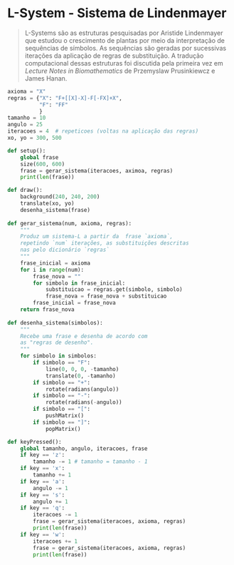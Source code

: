 # L-System - Sistema de Lindenmayer

> L-Systems são as estruturas pesquisadas por Aristide Lindenmayer que estudou o crescimento de plantas por meio da interpretação de sequências de símbolos.
> As sequências são geradas por sucessivas iterações da aplicação de regras de substituição. A tradução computacional dessas estruturas foi discutida pela primeira vez em *Lecture Notes in Biomathematics* de Przemyslaw Prusinkiewcz e James Hanan.


```python
axioma = "X"
regras = {"X": "F+[[X]-X]-F[-FX]+X",
          "F": "FF"
          }          
tamanho = 10
angulo = 25
iteracoes = 4  # repeticoes (voltas na aplicação das regras)
xo, yo = 300, 500

def setup():
    global frase
    size(600, 600)
    frase = gerar_sistema(iteracoes, aximoa, regras)
    print(len(frase))

def draw():
    background(240, 240, 200)
    translate(xo, yo)
    desenha_sistema(frase)
            
def gerar_sistema(num, axioma, regras):
    """
    Produz um sistema-L a partir da  frase `axioma`,
    repetindo `num` iterações, as substituições descritas
    nas pelo dicionário `regras`
    """
    frase_inicial = axioma
    for i in range(num):
        frase_nova = ""
        for simbolo in frase_inicial:
            substituicao = regras.get(simbolo, simbolo)  
            frase_nova = frase_nova + substituicao
        frase_inicial = frase_nova
    return frase_nova
            
def desenha_sistema(simbolos):
    """
    Recebe uma frase e desenha de acordo com
    as "regras de desenho".
    """
    for simbolo in simbolos:
        if simbolo == "F":
            line(0, 0, 0, -tamanho)
            translate(0, -tamanho)
        if simbolo == "+":
            rotate(radians(angulo))
        if simbolo == "-":
            rotate(radians(-angulo))
        if simbolo == "[":
            pushMatrix()
        if simbolo == "]":
            popMatrix()

def keyPressed():
    global tamanho, angulo, iteracoes, frase
    if key == 'z':
        tamanho -= 1 # tamanho = tamanho - 1
    if key == 'x':
        tamanho += 1
    if key == 'a':
        angulo -= 1
    if key == 's':
        angulo += 1       
    if key == 'q':
        iteracoes -= 1
        frase = gerar_sistema(iteracoes, axioma, regras)
        print(len(frase))
    if key == 'w':
        iteracoes += 1   
        frase = gerar_sistema(iteracoes, axioma, regras)
        print(len(frase))
```
